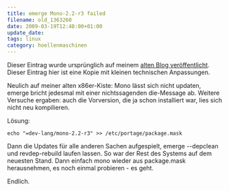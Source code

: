 ```yaml
---
title: emerge Mono-2.2-r3 failed
filename: old_1363260
date: 2009-03-19T12:48:00+01:00
update_date:
tags: linux
category: hoellenmaschinen
---
```

Dieser Eintrag wurde ursprünglich auf meinem [alten Blog veröffentlicht](https://stu.blogger.de/stories/1363260/). Dieser Eintrag hier ist eine Kopie mit kleinen technischen Anpassungen.

Neulich auf meiner alten x86er-Kiste: Mono lässt sich nicht updaten, emerge bricht jedesmal mit einer nichtssagenden die-Message ab.
Weitere Versuche ergaben: auch die Vorversion, die ja schon installiert war, lies sich nicht neu kompilieren.

Lösung:

    echo "=dev-lang/mono-2.2-r3" >> /etc/portage/package.mask

Dann die Updates für alle anderen Sachen aufgespielt, emerge --depclean und revdep-rebuild laufen lassen. So war der Rest des Systems auf dem neuesten Stand.
Dann einfach mono wieder aus package.mask herausnehmen, es noch einmal probieren - es geht.

Endlich.
